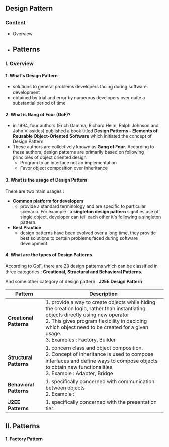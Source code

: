 ## Design Pattern

### Content

- Overview
- Patterns
  - 

### I. Overview

#### 1. What's Design Pattern

- solutions to general problems developers facing during software development
- obtained by trial and error by numerous developers over quite a substantial period of time

#### 2. What is Gang of Four (GoF)?

- in 1994, four authors (Erich Gamma, Richard Helm, Ralph Johnson and John Vlissides) published a book titled **Design Patterns - Elements of Reusable Object-Oriented Software** which initiated the concept of Design Pattern
- These authors are collectively known as **Gang of Four**. According to these authors, design patterns are primarily based on following principles of object oriented design
  - Program to an interface not an implementation
  - Favor object composition over inheritance

#### 3. What is the usage of Design Pattern

There are two main usages : 

- **Common platform for developers**
  - provide a standard terminology and are specific to particular scenario. For example : a **singleton design pattern** signifies use of single object, developer can tell each other it's following a singleton pattern.
- **Best Practice**
  - design patterns have been evolved over a long time, they provide best solutions to certain problems faced during software development.

#### 4. What are the types of Design Patterns

According to GoF, there are 23 design patterns which can be classified in three categories : **Creational, Structural and Behavioral Patterns**. 

And some other category of design pattern : **J2EE Design Pattern**

| Pattern                  | Description                                                  |
| ------------------------ | ------------------------------------------------------------ |
| **Creational Patterns**  | 1. provide a way to create objects while hiding the creation logic, rather than instantiating objects directly using new operator<br/>2. This gives program flexibility in deciding which object need to be created for a given usage.<br/>3. Examples :   Factory, Builder |
| **Structural Patterns**  | 1. concern class and object composition.<br/>2. Concept of inheritance is used to compose interfaces and define ways to compose objects to obtain new functionalities<br/>3. Example : Adapter, Bridge |
| **Behavioral  Patterns** | 1. specifically concerned with communication between objects<br/>2. Example : |
| **J2EE Patterns**        | 1. specifically concerned with the presentation tier.        |



## II. Patterns

#### 1. Factory Pattern




